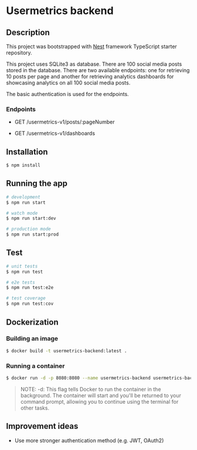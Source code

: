 # Usermetrics backend

## Description

This project was bootstrapped with [Nest](https://github.com/nestjs/nest) framework TypeScript starter repository.

This project uses SQLite3 as database. There are 100 social media posts stored in the database. There are two available endpoints: one for retrieving 10 posts per page and another for retrieving analytics dashboards for showcasing analytics on all 100 social media posts.

The basic authentication is used for the endpoints.

### Endpoints

- GET /usermetrics-v1/posts/:pageNumber

- GET /usermetrics-v1/dashboards

## Installation

```bash
$ npm install
```

## Running the app

```bash
# development
$ npm run start

# watch mode
$ npm run start:dev

# production mode
$ npm run start:prod
```

## Test

```bash
# unit tests
$ npm run test

# e2e tests
$ npm run test:e2e

# test coverage
$ npm run test:cov
```

## Dockerization

### Building an image

```bash
$ docker build -t usermetrics-backend:latest .
```

### Running a container

```bash
$ docker run -d -p 8080:8080 --name usermetrics-backend usermetrics-backend:latest
```

> NOTE: -d: This flag tells Docker to run the container in the background. The container will start and you'll be returned to your command prompt, allowing you to continue using the terminal for other tasks.

## Improvement ideas

- Use more stronger authentication method (e.g. JWT, OAuth2)
